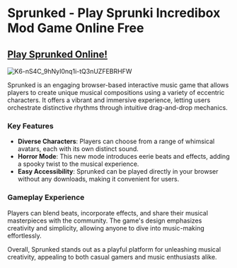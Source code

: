 # Sprunked - Play Sprunki Incredibox Mod Game Online Free

## [**Play Sprunked Online!**](https://modmeme.com/sprunked/)

![K6-nS4C_9hNyI0nq1i-tQ3nUZFEBRHFW](https://github.com/user-attachments/assets/3ed45883-590d-4aed-9d84-9f4813a62fa5)

Sprunked is an engaging browser-based interactive music game that allows players to create unique musical compositions using a variety of eccentric characters. It offers a vibrant and immersive experience, letting users orchestrate distinctive rhythms through intuitive drag-and-drop mechanics.

### Key Features

- **Diverse Characters**: Players can choose from a range of whimsical avatars, each with its own distinct sound.
- **Horror Mode**: This new mode introduces eerie beats and effects, adding a spooky twist to the musical experience.
- **Easy Accessibility**: Sprunked can be played directly in your browser without any downloads, making it convenient for users.

### Gameplay Experience

Players can blend beats, incorporate effects, and share their musical masterpieces with the community. The game's design emphasizes creativity and simplicity, allowing anyone to dive into music-making effortlessly.

Overall, Sprunked stands out as a playful platform for unleashing musical creativity, appealing to both casual gamers and music enthusiasts alike.
